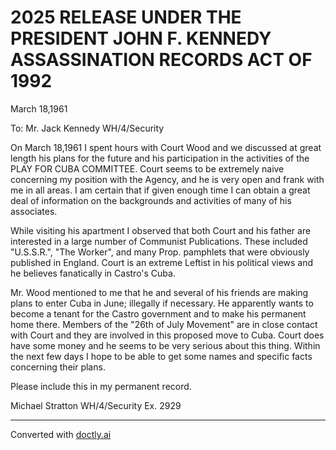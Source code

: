 # 2025 RELEASE UNDER THE PRESIDENT JOHN F. KENNEDY ASSASSINATION RECORDS ACT OF 1992

March 18,1961

To: Mr. Jack Kennedy
WH/4/Security

On March 18,1961 I spent hours with Court Wood and we discussed at great length his plans for the future and his participation in the activities of the PLAY FOR CUBA COMMITTEE. Court seems to be extremely naive concerning my position with the Agency, and he is very open and frank with me in all areas. I am certain that if given enough time I can obtain a great deal of information on the backgrounds and activities of many of his associates.

While visiting his apartment I observed that both Court and his father are interested in a large number of Communist Publications. These included "U.S.S.R.", "The Worker", and many Prop. pamphlets that were obviously published in England. Court is an extreme Leftist in his political views and he believes fanatically in Castro's Cuba.

Mr. Wood mentioned to me that he and several of his friends are making plans to enter Cuba in June; illegally if necessary. He apparently wants to become a tenant for the Castro government and to make his permanent home there. Members of the "26th of July Movement" are in close contact with Court and they are involved in this proposed move to Cuba. Court does have some money and he seems to be very serious about this thing. Within the next few days I hope to be able to get some names and specific facts concerning their plans.

Please include this in my permanent record.

Michael Stratton
WH/4/Security
Ex. 2929


---
Converted with [doctly.ai](https://doctly.ai)